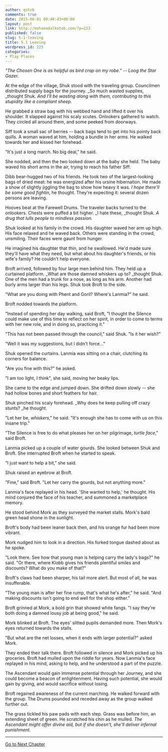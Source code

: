 ```yaml
---
author: qotob
comments: true
date: 2015-06-01 09:49:43+00:00
layout: post
link: http://mohamadalkotob.com/?p=223
published: false
slug: 5-1-leaving
title: 5.1 Leaving
wordpress_id: 223
categories:
- Play Places
---
```


_"The Chosen One is as helpful as bird crap on my robe." -- Loog the Star Gazer._

At the edge of the village, Shuk stood with the traveling group. Councilmen distributed supply bags for the journey. _So much wasted supplies, _thought Shuk. _And I'll be wasting along with them, contributing to this stupidity like a compliant sheep._

He grabbed a straw bag with his webbed hand and lifted it over his shoulder. It slapped against his scaly scutes. Onlookers gathered to watch. They circled all around them, and some peeked from doorways.

Siff took a small sac of berries -- back bags tend to get into his pointy back quills. A woman waved at him, holding a bundle in her arms. He walked towards her and kissed her forehead.

"It's just a long march. No big deal," he said.

She nodded, and then the two looked down at the baby she held. The baby waved his short arms in the air, trying to reach his father Siff.

Dibb bear-hugged two of his friends. He took two of the largest-looking bags of dried meat: he was energized after his ursine hibernation. He made a show of slightly jiggling the bag to show how heavy it was. _I hope there'll be some good fightin_, he thought. They're expecting it: several dozen persons are leaving.

Hooves beat at the Farewell Drums. The traveler backs turned to the onlookers. Chests were puffed a bit higher. _I hate these, _thought Shuk. _A drug that lulls people to mindless passion._

Shuk looked at his family in the crowd. His daughter waved her arm up high. His face relaxed and he waved back. Others were standing in the crowd, unsmiling. Their faces were gaunt from hunger.

He imagined his daughter that thin, and he swallowed. He'd made sure they'll have what they need, but what about his daughter's friends, or his wife's family? He couldn't help everyone.

Broft arrived, followed by four large men behind him. They held up a curtained platform. _What are those damned whiskers up to? _thought Shuk. One of the men had a trunk for a nose, as long as his arm. Another had burly arms larger than his legs. Shuk took Broft to the side.

"What are you doing with Phent and Goril? Where's Lanmia?" he said.

Broft nodded towards the platform.

"Instead of spending her day walking, said Broft, "I thought the Silence could make use of this time to reflect on her spirit, in order to come to terms with her new role, and in doing so, practicing it."

"This has not been passed through the council," said Shuk. "Is it her wish?"

"Well it was my suggestions, but I didn't force..."

Shuk opened the curtains. Lanmia was sitting on a chair, clutching its corners for balance.

"Are you fine with this?" he asked.

"I am too light, I think", she said, moving her beaky lips.

She came to the edge and jumped down. She drifted down slowly -- she had hollow bones and short feathers for hair.

Shuk pinched his scaly forehead. _Why does he keep pulling off crazy stunts? _he thought.

"Let her be, _whiskers_," he said. "It's enough she has to come with us on this insane trip."

"The Silence is free to do what pleases her on her pilgrimage, _turtle face_," said Broft.

Lanmia picked up a couple of water gourds. She looked between Shuk and Broft. She interrupted Broft when he started to speak.

"I just want to help a bit," she said.

Shuk raised an eyebrow at Broft.

"Fine," said Broft. "Let her carry the gourds, but not anything more."

Lanmia's face replayed in his head. 'She wanted to help,' he thought. His mind conjured the face of his teacher, and summoned a marketplace memory.

He stood behind Mork as they surveyed the market stalls. Mork's bald green head shone in the sunlight.

Broft's body had been leaner back then, and his orange fur had been more vibrant.

Mork nudged him to look in a direction. His forked tongue dashed about as he spoke.

"Look there. See how that young man is helping carry the lady's bags?" he said. "Or there, where Klobb gives his friends plentiful smiles and discounts? What do you make of that?"

Broft's claws had been sharper, his tail more alert. But most of all, he was insufferable.

"The young man is after her fine rump, that's what he's after," he said. "And making discounts isn't going to end well for the shop either."

Broft grinned at Mork, a bold grin that showed white fangs. "I say they're both doing a damned lousy job at being good," he said.

Mork blinked at Broft. The eyes' slitted pupils demanded more. Then Mork's eyes returned towards the stalls.

"But what are the net losses, when it ends with larger potential?" asked Mork.

They ended their talk there. Broft followed in silence and Mork picked up his groceries. Broft had mulled upon the riddle for years. Now Lanmia's face replayed in his mind, asking to help, and he understood a part of the puzzle.

The Ascendant would gain immense potential through her Journey, and she could become a beacon of enlightenment. Having such potential, she would gain by giving, and would sacrifice without losing.

Broft regained awareness of the current marching. He walked forward with the group. The Drums pounded and receded away as the group walked further out.

The grass tickled his paw pads with each step. Grass was before him, an extending sheet of green. He scratched his chin as he mulled. _The Ascendant might offer divine aid, but if she doesn't, she'll deliver infernal punishment._



* * *



[Go to Next Chapter](https://qotob.wordpress.com/2015/06/01/5-2-leaving-camp/)
